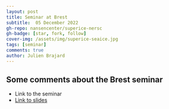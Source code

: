 ```yaml
---
layout: post
title: Seminar at Brest
subtitle:  05 December 2022
gh-repo: nansencenter/superice-nersc
gh-badge: [star, fork, follow]
cover-img: /assets/img/superice-seaice.jpg
tags: [seminar]
comments: true
author: Julien Brajard
---
```


## Some comments about the Brest seminar
- Link to the seminar
- [Link to slides](../assets/slides_and_posters/Presentation_SuperIce-Introduction-JulienBrajard.pdf)
